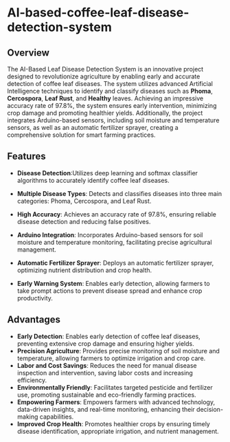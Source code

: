 # AI-based-coffee-leaf-disease-detection-system


## Overview

The AI-Based Leaf Disease Detection System is an innovative project designed to revolutionize agriculture by enabling early and accurate detection of coffee leaf diseases. The system utilizes advanced Artificial Intelligence techniques to identify and classify diseases such as **Phoma**, **Cercospora**, **Leaf Rust**, and **Healthy** leaves. Achieving an impressive accuracy rate of 97.8%, the system ensures early intervention, minimizing crop damage and promoting healthier yields. Additionally, the project integrates Arduino-based sensors, including soil moisture and temperature sensors, as well as an automatic fertilizer sprayer, creating a comprehensive solution for smart farming practices.

## Features
- **Disease Detection**:Utilizes deep learning and softmax classifier algorithms to accurately identify coffee leaf diseases.
- **Multiple Disease Types**: Detects and classifies diseases into three main categories: Phoma, Cercospora, and Leaf Rust.
- **High Accuracy**: Achieves an accuracy rate of 97.8%, ensuring reliable disease detection and reducing false positives.
- **Arduino Integration**: Incorporates Arduino-based sensors for soil moisture and temperature monitoring, facilitating precise agricultural management.
- **Automatic Fertilizer Sprayer**: Deploys an automatic fertilizer sprayer, optimizing nutrient distribution and crop health.

- **Early Warning System**: Enables early detection, allowing farmers to take prompt actions to prevent disease spread and enhance crop productivity.


## Advantages
- **Early Detection**: Enables early detection of coffee leaf diseases, preventing extensive crop damage and ensuring higher yields.
- **Precision Agriculture**: Provides precise monitoring of soil moisture and temperature, allowing farmers to optimize irrigation and crop care.
- **Labor and Cost Savings**: Reduces the need for manual disease inspection and intervention, saving labor costs and increasing efficiency.
- **Environmentally Friendly**: Facilitates targeted pesticide and fertilizer use, promoting sustainable and eco-friendly farming practices.
- **Empowering Farmers**: Empowers farmers with advanced technology, data-driven insights, and real-time monitoring, enhancing their decision-making capabilities.
- **Improved Crop Health**: Promotes healthier crops by ensuring timely disease identification, appropriate irrigation, and nutrient management.


